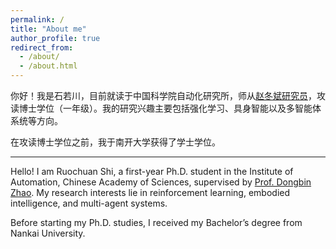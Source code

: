 ```yaml
---
permalink: /
title: "About me"
author_profile: true
redirect_from: 
  - /about/
  - /about.html
---
```


你好！我是石若川，目前就读于中国科学院自动化研究所，师从[赵冬斌研究员](https://scholar.google.com/citations?user=RxvYlNQAAAAJ)，攻读博士学位（一年级）。我的研究兴趣主要包括强化学习、具身智能以及多智能体系统等方向。

在攻读博士学位之前，我于南开大学获得了学士学位。

---

Hello! I am Ruochuan Shi, a first-year Ph.D. student in the Institute of Automation, Chinese Academy of Sciences, supervised by [Prof. Dongbin Zhao](https://scholar.google.com/citations?user=RxvYlNQAAAAJ). My research interests lie in reinforcement learning, embodied intelligence, and multi-agent systems.

Before starting my Ph.D. studies, I received my Bachelor’s degree from Nankai University.

